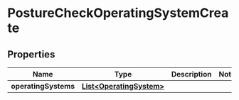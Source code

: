 

# PostureCheckOperatingSystemCreate


## Properties

| Name | Type | Description | Notes |
|------------ | ------------- | ------------- | -------------|
|**operatingSystems** | [**List&lt;OperatingSystem&gt;**](OperatingSystem.md) |  |  |



